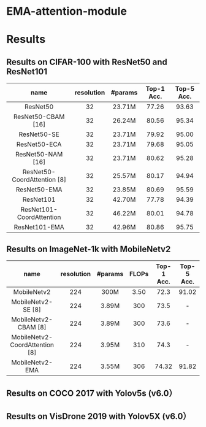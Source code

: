 # EMA-attention-module


# Results 

## Results on CIFAR-100 with ResNet50 and ResNet101
| name | resolution | #params | Top-1 Acc. | Top-5 Acc. |
| :---: | :---: | :---: | :---: | :---: |
| ResNet50 | 32 | 23.71M | 77.26 | 93.63 |
| ResNet50-CBAM [16]| 32 | 26.24M | 80.56 | 95.34 |
| ResNet50-SE| 32 | 23.71M | 79.92 | 95.00 |
| ResNet50-ECA| 32 | 23.71M | 79.68 | 95.05 |
| ResNet50-NAM [16]| 32 | 23.71M | 80.62 | 95.28 |
| ResNet50-CoordAttention [8]| 32 | 25.57M | 80.17 | 94.94 |
| ResNet50-EMA| 32 | 23.85M | 80.69 | 95.59 |
| ResNet101| 32 | 42.70M | 77.78 | 94.39 |
| ResNet101-CoordAttention| 32 | 46.22M | 80.01 | 94.78 |
| ResNet101-EMA| 32 | 42.96M | 80.86 | 95.75 |

## Results on ImageNet-1k with MobileNetv2 
| name | resolution | #params | FLOPs | Top-1 Acc. | Top-5 Acc. |
| :---: | :---: | :---: | :---: | :---: | :---: |
| MobileNetv2 | 224 | 300M | 3.50 | 72.3 | 91.02 |
| MobileNetv2-SE [8]| 224 | 3.89M | 300 | 73.5 | - |
| MobileNetv2-CBAM [8]| 224 | 3.89M | 300 | 73.6 | - |
| MobileNetv2-CoordAttention [8]| 224 | 3.95M | 310 | 74.3 | - |
| MobileNetv2-EMA| 224 | 3.55M | 306 | 74.32 | 91.82 |

## Results on COCO 2017 with Yolov5s (v6.0）

## Results on VisDrone 2019 with Yolov5X (v6.0）
